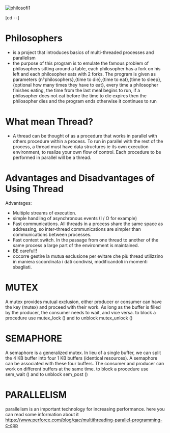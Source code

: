 ![philosofi1](https://user-images.githubusercontent.com/61160587/128101232-57cc9508-c829-4cf6-b426-c2b6c4aa13f6.png)

[cd --]
# Philosophers
- is a project that introduces basics of multi-threaded processes and parallelism
- the purpose of this program is to emulate the famous problem of philosophers sitting around a table, each philosopher has a fork on his left and each philosopher eats with 2 forks. The program is given as parameters {n°philosophers},{time to die},{time to eat},{time to sleep},{optional how many times they have to eat}, every time a philosopher finishes eating, the time from the last meal begins to run, if a philosopher does not eat before the time to die expires then the philosopher dies and the program ends otherwise it continues to run

# What mean Thread?
- A thread can be thought of as a procedure that works in parallel with others
procedure within a process. To run in parallel with the rest of the process, a thread must have
data structures ie its own execution environment, to realize
your own flow of control. Each procedure to be performed in parallel will be a thread.

# Advantages and Disadvantages of Using Thread

Advantages:
- Multiple streams of execution.
- simple handling of asynchronous events (I / O for example)
- Fast communications. All threads in a process share the same space as
  addressing, so inter-thread communications are simpler than communications
  between processes.
- Fast context switch. In the passage from one thread to another of the same process
  a large part of the environment is maintained.
- BE careful!!
- occorre gestire la mutua esclusione per evitare che più thread utilizzino in maniera
scoordinata i dati condivisi, modificandoli in momenti sbagliati.

# MUTEX
A mutex provides mutual exclusion, either producer or consumer can have the key (mutex) and proceed with their work. As long as the buffer is filled by the producer, the consumer needs to wait, and vice versa. to block a procedure use mutex_lock () and to unblock mutex_unlock ()

# SEMAPHORE
A semaphore is a generalized mutex. In lieu of a single buffer, we can split the 4 KB buffer into four 1 KB buffers (identical resources). A semaphore can be associated with these four buffers. The consumer and producer can work on different buffers at the same time. to block a procedure use sem_wait () and to unblock sem_post ()

# PARALLELISM
parallelism is an important technology for increasing performance. here you can read some information about it
https://www.perforce.com/blog/qac/multithreading-parallel-programming-c-cpp



